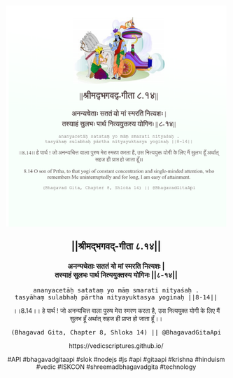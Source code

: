 <img src="../../asset/BG_8_14.png"/>
<center><h2>||श्रीमद्‍भगवद्‍-गीता ८.१४||</h2>
<h3>अनन्यचेताः सततं यो मां स्मरति नित्यशः |<br/>तस्याहं सुलभः पार्थ नित्ययुक्तस्य योगिनः ||८-१४||</h3>
<pre>ananyacetāḥ satataṃ yo māṃ smarati nityaśaḥ .<br/>tasyāhaṃ sulabhaḥ pārtha nityayuktasya yoginaḥ ||8-14||</pre>
<p>।।8.14।। हे पार्थ ! जो अनन्यचित्त वाला पुरुष मेरा स्मरण करता है, उस नित्ययुक्त योगी के लिए मैं सुलभ हूँ अर्थात् सहज ही प्राप्त हो जाता हूँ।।</p>
<pre>(Bhagavad Gita, Chapter 8, Shloka 14) || @BhagavadGitaApi</pre><p>https://vedicscriptures.github.io/</p><p>#API #bhagavadgitaapi #slok #nodejs #js #api #gitaapi #krishna #hinduism #vedic #ISKCON #shreemadbhagavadgita #technology</p></center>